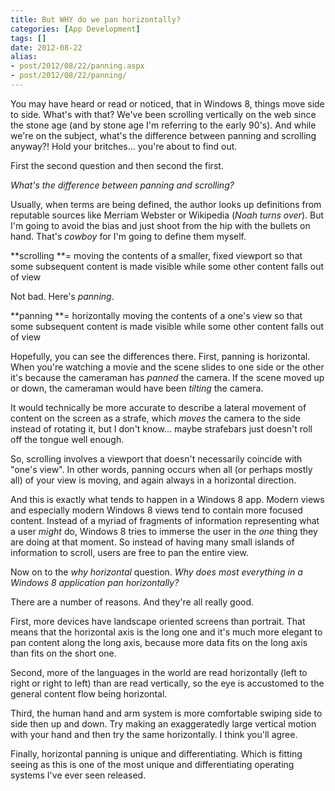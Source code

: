 ```yaml
---
title: But WHY do we pan horizontally?
categories: [App Development]
tags: []
date: 2012-08-22
alias:
- post/2012/08/22/panning.aspx
- post/2012/08/22/panning/
---
```


You may have heard or read or noticed, that in Windows 8, things move side to side. What&#39;s with that? We&#39;ve been scrolling vertically on the web since the stone age (and by stone age I&#39;m referring to the early 90&#39;s). And while we&#39;re on the subject, what&#39;s the difference between panning and scrolling anyway?! Hold your britches... you&#39;re about to find out.

First the second question and then second the first.

_What&#39;s the difference between panning and scrolling?_

Usually, when terms are being defined, the author looks up definitions from reputable sources like Merriam Webster or Wikipedia (*Noah turns over*). But I&#39;m going to avoid the bias and just shoot from the hip with the bullets on hand. That&#39;s _cowboy_ for I&#39;m going to define them myself.

**scrolling **= moving the contents of a smaller, fixed viewport so that some subsequent content is made visible while some other content falls out of view

Not bad. Here&#39;s _panning_.

**panning **= horizontally moving the contents of a one&#39;s view so that some subsequent content is made visible while some other content falls out of view

Hopefully, you can see the differences there. First, panning is horizontal. When you&#39;re watching a movie and the scene slides to one side or the other it&#39;s because the cameraman has _panned_ the camera. If the scene moved up or down, the cameraman would have been _tilting_ the camera.

It would technically be more accurate to describe a lateral movement of content on the screen as a strafe, which _moves_ the camera to the side instead of rotating it, but I don&#39;t know... maybe strafebars just doesn&#39;t roll off the tongue well enough.

So, scrolling involves a viewport that doesn&#39;t necessarily coincide with "one&#39;s view". In other words, panning occurs when all (or perhaps mostly all) of your view is moving, and again always in a horizontal direction.

And this is exactly what tends to happen in a Windows 8 app. Modern views and especially modern Windows 8 views tend to contain more focused content. Instead of a myriad of fragments of information representing what a user _might_ do, Windows 8 tries to immerse the user in the _one_ thing they are doing at that moment. So instead of having many small islands of information to scroll, users are free to pan the entire view.

Now on to the _why horizontal_ question. _Why does most everything in a Windows 8 application pan horizontally?_

There are a number of reasons. And they&#39;re all really good.

First, more devices have landscape oriented screens than portrait. That means that the horizontal axis is the long one and it&#39;s much more elegant to pan content along the long axis, because more data fits on the long axis than fits on the short one.

Second, more of the languages in the world are read horizontally (left to right or right to left) than are read vertically, so the eye is accustomed to the general content flow being horizontal.

Third, the human hand and arm system is more comfortable swiping side to side then up and down. Try making an exaggeratedly large vertical motion with your hand and then try the same horizontally. I think you&#39;ll agree.

Finally, horizontal panning is unique and differentiating. Which is fitting seeing as this is one of the most unique and differentiating operating systems I&#39;ve ever seen released.